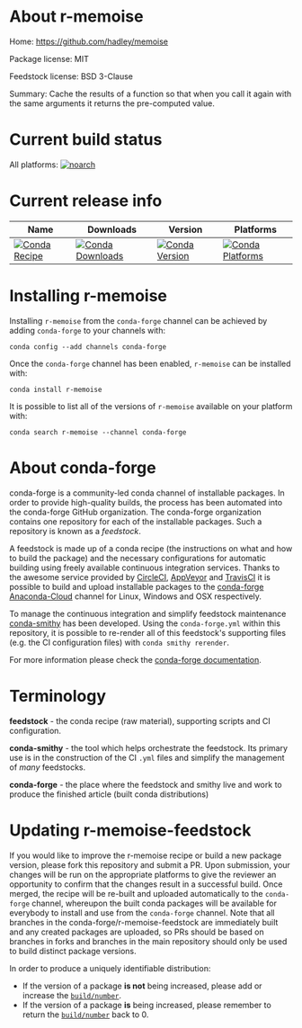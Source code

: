 About r-memoise
===============

Home: https://github.com/hadley/memoise

Package license: MIT

Feedstock license: BSD 3-Clause

Summary: Cache the results of a function so that when you call it again with the same arguments it returns the pre-computed value.



Current build status
====================

All platforms:
[![noarch](https://img.shields.io/circleci/project/github/conda-forge/r-memoise-feedstock/master.svg?label=noarch)](https://circleci.com/gh/conda-forge/r-memoise-feedstock)

Current release info
====================

| Name | Downloads | Version | Platforms |
| --- | --- | --- | --- |
| [![Conda Recipe](https://img.shields.io/badge/recipe-r--memoise-green.svg)](https://anaconda.org/conda-forge/r-memoise) | [![Conda Downloads](https://img.shields.io/conda/dn/conda-forge/r-memoise.svg)](https://anaconda.org/conda-forge/r-memoise) | [![Conda Version](https://img.shields.io/conda/vn/conda-forge/r-memoise.svg)](https://anaconda.org/conda-forge/r-memoise) | [![Conda Platforms](https://img.shields.io/conda/pn/conda-forge/r-memoise.svg)](https://anaconda.org/conda-forge/r-memoise) |

Installing r-memoise
====================

Installing `r-memoise` from the `conda-forge` channel can be achieved by adding `conda-forge` to your channels with:

```
conda config --add channels conda-forge
```

Once the `conda-forge` channel has been enabled, `r-memoise` can be installed with:

```
conda install r-memoise
```

It is possible to list all of the versions of `r-memoise` available on your platform with:

```
conda search r-memoise --channel conda-forge
```


About conda-forge
=================

conda-forge is a community-led conda channel of installable packages.
In order to provide high-quality builds, the process has been automated into the
conda-forge GitHub organization. The conda-forge organization contains one repository
for each of the installable packages. Such a repository is known as a *feedstock*.

A feedstock is made up of a conda recipe (the instructions on what and how to build
the package) and the necessary configurations for automatic building using freely
available continuous integration services. Thanks to the awesome service provided by
[CircleCI](https://circleci.com/), [AppVeyor](https://www.appveyor.com/)
and [TravisCI](https://travis-ci.org/) it is possible to build and upload installable
packages to the [conda-forge](https://anaconda.org/conda-forge)
[Anaconda-Cloud](https://anaconda.org/) channel for Linux, Windows and OSX respectively.

To manage the continuous integration and simplify feedstock maintenance
[conda-smithy](https://github.com/conda-forge/conda-smithy) has been developed.
Using the ``conda-forge.yml`` within this repository, it is possible to re-render all of
this feedstock's supporting files (e.g. the CI configuration files) with ``conda smithy rerender``.

For more information please check the [conda-forge documentation](https://conda-forge.org/docs/).

Terminology
===========

**feedstock** - the conda recipe (raw material), supporting scripts and CI configuration.

**conda-smithy** - the tool which helps orchestrate the feedstock.
                   Its primary use is in the construction of the CI ``.yml`` files
                   and simplify the management of *many* feedstocks.

**conda-forge** - the place where the feedstock and smithy live and work to
                  produce the finished article (built conda distributions)


Updating r-memoise-feedstock
============================

If you would like to improve the r-memoise recipe or build a new
package version, please fork this repository and submit a PR. Upon submission,
your changes will be run on the appropriate platforms to give the reviewer an
opportunity to confirm that the changes result in a successful build. Once
merged, the recipe will be re-built and uploaded automatically to the
`conda-forge` channel, whereupon the built conda packages will be available for
everybody to install and use from the `conda-forge` channel.
Note that all branches in the conda-forge/r-memoise-feedstock are
immediately built and any created packages are uploaded, so PRs should be based
on branches in forks and branches in the main repository should only be used to
build distinct package versions.

In order to produce a uniquely identifiable distribution:
 * If the version of a package **is not** being increased, please add or increase
   the [``build/number``](https://conda.io/docs/user-guide/tasks/build-packages/define-metadata.html#build-number-and-string).
 * If the version of a package **is** being increased, please remember to return
   the [``build/number``](https://conda.io/docs/user-guide/tasks/build-packages/define-metadata.html#build-number-and-string)
   back to 0.
